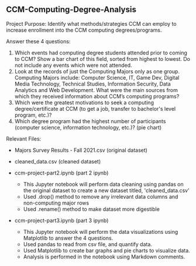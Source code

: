 ## CCM-Computing-Degree-Analysis

Project Purpose: Identify what methods/strategies CCM can employ to increase enrollment into the CCM computing degrees/programs.

Answer these 4 questions:
1. Which events had computing degree students attended prior to coming to CCM? Show a bar chart of this field, sorted from highest to lowest.  Do not include any events which were not attended.
2. Look at the records of just the Computing Majors only as one group. Computing Majors include: Computer Science, IT, Game Dev, Digital Media Technology, Technical Studies, Information Security, Data Analytics and Web Development. What were the main sources from which they received information about CCM’s computing programs? 
3. Which were the greatest motivations to seek a computing degree/certificate at CCM (to get a job, transfer to bachelor's level program, etc.)? 
4. Which degree program had the highest number of participants (computer science, information technology, etc.)? (pie chart)


Relevant Files:

- Majors Survey Results - Fall 2021.csv (original dataset)

- cleaned_data.csv (cleaned dataset)

- ccm-project-part2.ipynb (part 2 ipynb)
    - This Jupyter notebook will perform data cleaning using pandas on the original dataset to create a new dataset titled, 'cleaned_data.csv'
    - Used .drop() method to remove any irrelevant data columns and non-computing major rows
    - Used .rename() method to make dataset more digestible

- ccm-project-part3.ipynb (part 3 ipynb)
    - This Jupyter notebook will perform the data visualizations using Matplotlib to answer the 4 questions.
    - Used pandas to read from csv file, and quantify data. 
    - Used Matplotlib to create bar graphs and pie charts to visualize data. 
    - Analysis is performed in the notebook using Markdown comments.
